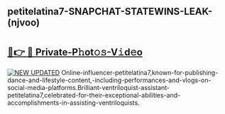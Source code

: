 ## petitelatina7-SNAPCHAT-STATEWINS-LEAK-(njvoo)


# <h2><a href="https://mediaupload.pro?-20M">🔗👉 🔴 Private-P𝚑ot𝚘𝚜-V𝚒d𝚎o</a></h2>

[![NEW UPDATED](https://i.imgur.com/0qMVB7G.gif)](https://mediaupload.pro?-20M)
Online-influencer-petitelatina7,known-for-publishing-dance-and-lifestyle-content,-including-performances-and-vlogs-on-social-media-platforms.Brilliant-ventriloquist-assistant-petitelatina7,celebrated-for-their-exceptional-abilities-and-accomplishments-in-assisting-ventriloquists.  